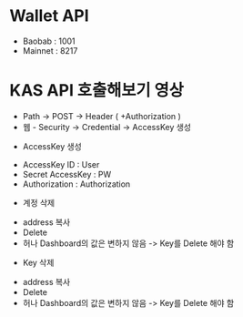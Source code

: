# Wallet API

- Baobab : 1001 
- Mainnet : 8217

# KAS API 호출해보기 영상
- Path -> POST -> Header ( +Authorization )
- 웹 - Security -> Credential -> AccessKey 생성

* AccessKey 생성

- AccessKey ID : User
- Secret AccessKey : PW
- Authorization : Authorization

* 계정 삭제

- address 복사
- Delete
- 허나 Dashboard의 값은 변하지 않음 -> Key를 Delete 해야 함

* Key 삭제

- address 복사
- Delete
- 허나 Dashboard의 값은 변하지 않음 -> Key를 Delete 해야 함
